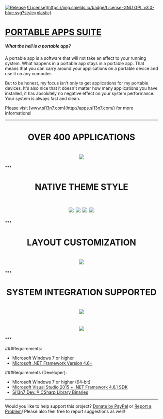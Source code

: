 [![Release](https://img.shields.io/badge/Release-v17.2.16-brightgreen.svg?style=plastic)](https://github.com/Si13n7/PortableAppsSuite/releases) [![License](https://img.shields.io/badge/License-GNU GPL v3.0-blue.svg?style=plastic)](https://github.com/Si13n7/PortableAppsSuite/blob/master/LICENSE.txt)

# [PORTABLE APPS SUITE](http://apps.si13n7.com/)

##### What the hell is a portable app?

A portable app is a software that will not take an effect to your running system. What happens in a portable app stays in a portable app. That means that you can carry around your applications on a portable device and use it on any computer.

But to be honest, my focus isn't only to get applications for my portable devices. It's also nice that it doesn't matter how many applications you have installed, it has absolutely no negative effect on your system performance. Your system is always fast and clean.

Please visit [www.si13n7.com](http://apps.si13n7.com/) for more informations!
***
<h1 align="center">OVER 400 APPLICATIONS</h1>
<h1 align="center"><img src="https://raw.githubusercontent.com/Si13n7/PortableAppsSuite/master/.images/PREVIEW00.png"></h1>
***
<h1 align="center">NATIVE THEME STYLE</h1>
<h1 align="center"><img  src="https://raw.githubusercontent.com/Si13n7/PortableAppsSuite/master/.images/PREVIEW01.png"> <img src="https://raw.githubusercontent.com/Si13n7/PortableAppsSuite/master/.images/PREVIEW03.png">
<img src="https://raw.githubusercontent.com/Si13n7/PortableAppsSuite/master/.images/PREVIEW04.png"> <img src="https://raw.githubusercontent.com/Si13n7/PortableAppsSuite/master/.images/PREVIEW02.png"></h1>
***
<h1 align="center">LAYOUT CUSTOMIZATION</h1>
<h1 align="center"><img src="https://raw.githubusercontent.com/Si13n7/PortableAppsSuite/master/.images/PREVIEW05.png"></h1>
***
<h1 align="center">SYSTEM INTEGRATION SUPPORTED</h1>
<h1 align="center"><img src="https://raw.githubusercontent.com/Si13n7/PortableAppsSuite/master/.images/PREVIEW06.png"></h1>
<h1 align="center"><img src="https://raw.githubusercontent.com/Si13n7/PortableAppsSuite/master/.images/PREVIEW07.png"></h1>
***

###Requirements:
- Microsoft Windows 7 or higher
- [Microsoft .NET Framework Version 4.6+](https://www.microsoft.com/download/details.aspx?id=48130)

###Requirements (Developer):
- Microsoft Windows 7 or higher (64-bit)
- [Microsoft Visual Studio 2015 + .NET Framework 4.6.1 SDK](https://www.visualstudio.com/downloads/)
- [Si13n7 Dev. ® CSharp Library Binaries](https://github.com/Si13n7/SilDev.CSharpLib/)

***

Would you like to help support this project? [Donate by PayPal](http://paypal.si13n7.com/) or [Report a Problem](https://support.si13n7.com/)! Please also feel free to report suggestions as well!

